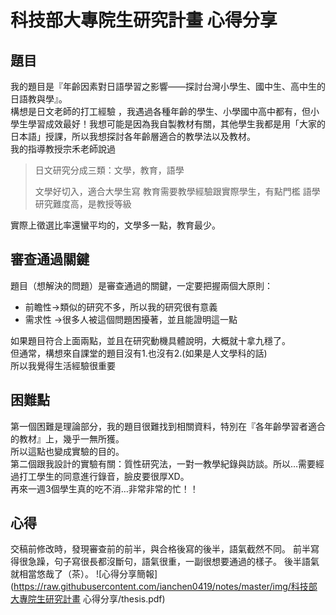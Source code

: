 # 科技部大專院生研究計畫 心得分享

## 題目
我的題目是『年齡因素對日語學習之影響——探討台灣小學生、國中生、高中生的日語教與學』。  
構想是日文老師的打工經驗 ，我遇過各種年齡的學生、小學國中高中都有，但小學生學習成效最好！我想可能是因為我自製教材有關，其他學生我都是用「大家的日本語」授課，所以我想探討各年齡層適合的教學法以及教材。  
我的指導教授宗禾老師說過

> 日文研究分成三類：文學，教育，語學
>
> 文學好切入，適合大學生寫
> 教育需要教學經驗跟實際學生，有點門檻
> 語學研究難度高，是教授等級

實際上徵選比率還蠻平均的，文學多一點，教育最少。

## 審查通過關鍵

題目（想解決的問題）是審查通過的關鍵，一定要把握兩個大原則：


* 前瞻性→類似的研究不多，所以我的研究很有意義
* 需求性 →很多人被這個問題困擾著，並且能證明這一點

如果題目符合上面兩點，並且在研究動機具體說明，大概就十拿九穩了。  
但通常，構想來自課堂的題目沒有1.也沒有2.(如果是人文學科的話)  
所以我覺得生活經驗很重要  

## 困難點

第一個困難是理論部分，我的題目很難找到相關資料，特別在『各年齡學習者適合的教材』上，幾乎一無所獲。  
所以這點也變成實驗的目的。  
第二個跟我設計的實驗有關：質性研究法，一對一教學紀錄與訪談。所以…需要經過打工學生的同意進行錄音，臉皮要很厚XD。  
再來一週3個學生真的吃不消…非常非常的忙！！

## 心得

交稿前修改時，發現審查前的前半，與合格後寫的後半，語氣截然不同。
前半寫得很急躁，句子寫很長都沒斷句，語氣很重，一副很想要通過的樣子。
後半語氣就相當悠哉了（茶）。
![心得分享簡報](https://raw.githubusercontent.com/ianchen0419/notes/master/img/科技部大專院生研究計畫 心得分享/thesis.pdf)
